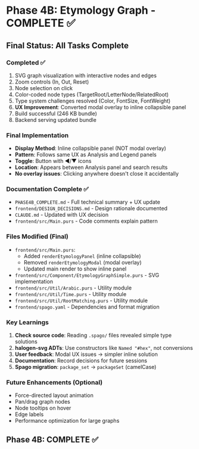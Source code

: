 # Phase 4B: Etymology Graph - COMPLETE ✅

## Final Status: All Tasks Complete

### Completed ✅
1. SVG graph visualization with interactive nodes and edges
2. Zoom controls (In, Out, Reset)
3. Node selection on click
4. Color-coded node types (TargetRoot/LetterNode/RelatedRoot)
5. Type system challenges resolved (Color, FontSize, FontWeight)
6. **UX Improvement**: Converted modal overlay to inline collapsible panel
7. Build successful (246 KB bundle)
8. Backend serving updated bundle

### Final Implementation
- **Display Method**: Inline collapsible panel (NOT modal overlay)
- **Pattern**: Follows same UX as Analysis and Legend panels
- **Toggle**: Button with ◀/▼ icons
- **Location**: Appears between Analysis panel and search results
- **No overlay issues**: Clicking anywhere doesn't close it accidentally

### Documentation Complete ✅
- `PHASE4B_COMPLETE.md` - Full technical summary + UX update
- `frontend/DESIGN_DECISIONS.md` - Design rationale documented
- `CLAUDE.md` - Updated with UX decision
- `frontend/src/Main.purs` - Code comments explain pattern

### Files Modified (Final)
- `frontend/src/Main.purs`:
  - Added `renderEtymologyPanel` (inline collapsible)
  - Removed `renderEtymologyModal` (modal overlay)
  - Updated main render to show inline panel
- `frontend/src/Component/EtymologyGraphSimple.purs` - SVG implementation
- `frontend/src/Util/Arabic.purs` - Utility module
- `frontend/src/Util/Time.purs` - Utility module
- `frontend/src/Util/RootMatching.purs` - Utility module
- `frontend/spago.yaml` - Dependencies and format migration

### Key Learnings
1. **Check source code**: Reading `.spago/` files revealed simple type solutions
2. **halogen-svg ADTs**: Use constructors like `Named "#hex"`, not conversions
3. **User feedback**: Modal UX issues → simpler inline solution
4. **Documentation**: Record decisions for future sessions
5. **Spago migration**: `package_set` → `packageSet` (camelCase)

### Future Enhancements (Optional)
- Force-directed layout animation
- Pan/drag graph nodes
- Node tooltips on hover  
- Edge labels
- Performance optimization for large graphs

## Phase 4B: COMPLETE ✅
